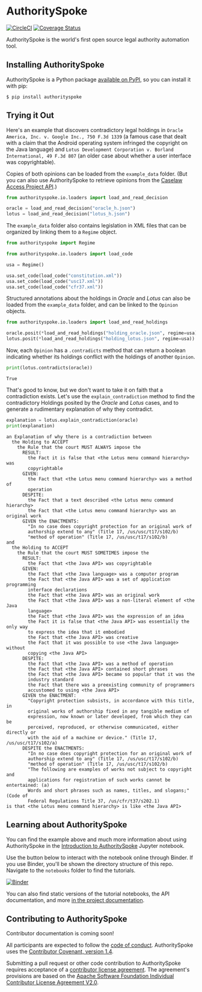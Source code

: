 # AuthoritySpoke

[![CircleCI](https://circleci.com/gh/mscarey/AuthoritySpoke.svg?style=svg)](https://circleci.com/gh/mscarey/AuthoritySpoke) [![Coverage Status](https://coveralls.io/repos/github/mscarey/AuthoritySpoke/badge.svg?branch=master)](https://coveralls.io/github/mscarey/AuthoritySpoke?branch=master)

AuthoritySpoke is the world's first open source legal authority automation tool.

## Installing AuthoritySpoke

AuthoritySpoke is a Python package [available on PyPI](https://pypi.org/project/AuthoritySpoke/), so you can install it with pip:

```
$ pip install authorityspoke
```

## Trying it Out

Here's an example that discovers contradictory legal holdings in `Oracle America, Inc. v. Google Inc., 750 F.3d 1339` (a famous case that dealt with a claim that the Android operating system infringed the copyright on the Java language) and `Lotus Development Corporation v. Borland International, 49 F.3d 807` (an older case about whether a user interface was copyrightable).

Copies of both opinions can be loaded from the `example_data` folder. (But you can also use AuthoritySpoke to retrieve opinions from the [Caselaw Access Project API](https://api.case.law/v1/).)

```python
from authorityspoke.io.loaders import load_and_read_decision

oracle = load_and_read_decision("oracle_h.json")
lotus = load_and_read_decision("lotus_h.json")
```

The `example_data` folder also contains legislation in XML files that can be organized by linking them to a `Regime` object.

```python
from authorityspoke import Regime

from authorityspoke.io.loaders import load_code

usa = Regime()

usa.set_code(load_code("constitution.xml"))
usa.set_code(load_code("usc17.xml"))
usa.set_code(load_code("cfr37.xml"))
```

Structured annotations about the holdings in _Oracle_ and _Lotus_ can also be loaded from the `example_data` folder, and can be linked to the `Opinion` objects.

```python
from authorityspoke.io.loaders import load_and_read_holdings

oracle.posit(*load_and_read_holdings("holding_oracle.json", regime=usa))
lotus.posit(*load_and_read_holdings("holding_lotus.json", regime=usa))
```

Now, each `Opinion` has a `.contradicts` method that can return a boolean indicating whether its holdings conflict with the holdings of another `Opinion`.

```python
print(lotus.contradicts(oracle))
```

```
True
```

That's good to know, but we don't want to take it on faith that a contradiction exists. Let's use the `explain_contradiction` method to find the contradictory Holdings posited by the _Oracle_ and _Lotus_ cases, and to generate a rudimentary explanation of why they contradict.

```python
explanation = lotus.explain_contradiction(oracle)
print(explanation)
```

```
an Explanation of why there is a contradiction between
  the Holding to ACCEPT
    the Rule that the court MUST ALWAYS impose the
      RESULT:
        the Fact it is false that <the Lotus menu command hierarchy> was
        copyrightable
      GIVEN:
        the Fact that <the Lotus menu command hierarchy> was a method of
        operation
      DESPITE:
        the Fact that a text described <the Lotus menu command hierarchy>
        the Fact that <the Lotus menu command hierarchy> was an original work
      GIVEN the ENACTMENTS:
        "In no case does copyright protection for an original work of
        authorship extend to any" (Title 17, /us/usc/t17/s102/b)
        "method of operation" (Title 17, /us/usc/t17/s102/b)
and
  the Holding to ACCEPT
    the Rule that the court MUST SOMETIMES impose the
      RESULT:
        the Fact that <the Java API> was copyrightable
      GIVEN:
        the Fact that <the Java language> was a computer program
        the Fact that <the Java API> was a set of application programming
        interface declarations
        the Fact that <the Java API> was an original work
        the Fact that <the Java API> was a non-literal element of <the Java
        language>
        the Fact that <the Java API> was the expression of an idea
        the Fact it is false that <the Java API> was essentially the only way
        to express the idea that it embodied
        the Fact that <the Java API> was creative
        the Fact that it was possible to use <the Java language> without
        copying <the Java API>
      DESPITE:
        the Fact that <the Java API> was a method of operation
        the Fact that <the Java API> contained short phrases
        the Fact that <the Java API> became so popular that it was the
        industry standard
        the Fact that there was a preexisting community of programmers
        accustomed to using <the Java API>
      GIVEN the ENACTMENT:
        "Copyright protection subsists, in accordance with this title, in
        original works of authorship fixed in any tangible medium of
        expression, now known or later developed, from which they can be
        perceived, reproduced, or otherwise communicated, either directly or
        with the aid of a machine or device." (Title 17, /us/usc/t17/s102/a)
      DESPITE the ENACTMENTS:
        "In no case does copyright protection for an original work of
        authorship extend to any" (Title 17, /us/usc/t17/s102/b)
        "method of operation" (Title 17, /us/usc/t17/s102/b)
        "The following are examples of works not subject to copyright and
        applications for registration of such works cannot be entertained: (a)
        Words and short phrases such as names, titles, and slogans;" (Code of
        Federal Regulations Title 37, /us/cfr/t37/s202.1)
is that <the Lotus menu command hierarchy> is like <the Java API>
```

## Learning about AuthoritySpoke

You can find the example above and much more information about using AuthoritySpoke in the [Introduction to AuthoritySpoke](notebooks/introduction.ipynb) Jupyter notebook.

Use the button below to interact with the notebook online through Binder. If you use Binder, you'll be shown the directory structure of this repo. Navigate to the `notebooks` folder to find the tutorials.

[![Binder](https://mybinder.org/badge_logo.svg)](https://mybinder.org/v2/gh/mscarey/AuthoritySpoke/master)

You can also find static versions of the tutorial notebooks, the API documentation, and more [in the project documentation](https://authorityspoke.readthedocs.io/en/latest/).


## Contributing to AuthoritySpoke

Contributor documentation is coming soon!

All participants are expected to follow the [code of conduct](code_of_conduct.md). AuthoritySpoke uses the [Contributor Covenant, version 1.4](https://www.contributor-covenant.org/version/1/4/code-of-conduct.html).

Submitting a pull request or other code contribution to AuthoritySpoke requires acceptance of a [contributor license agreement](contributor_agreement.md). The agreement's provisions are based on the [Apache Software Foundation Individual Contributor License Agreement V2.0](http://www.apache.org/licenses/icla.pdf).
